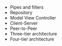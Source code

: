 - Pipes and filters
- Repository
- Model View Controller
- Client-Server
- Peer-to-Peer
- Three-tier architecture
- Four-tier architecture
